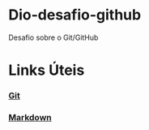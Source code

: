 # Dio-desafio-github
Desafio sobre o Git/GitHub

# Links Úteis
### [Git](https://git-scm.com/)
### [Markdown](https://docs.pipz.com/central-de-ajuda/learning-center/guia-basico-de-markdown#open)
